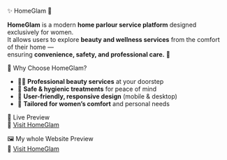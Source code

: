  ✨ HomeGlam 💄

**HomeGlam** is a modern **home parlour service platform** designed exclusively for women.  
It allows users to explore **beauty and wellness services** from the comfort of their home —  
ensuring **convenience, safety, and professional care.** 🌸  



 🌟 Why Choose HomeGlam?  
- 💇‍♀️ **Professional beauty services** at your doorstep  
- 🧴 **Safe & hygienic treatments** for peace of mind  
- 📱 **User-friendly, responsive design** (mobile & desktop)  
- 🌺 **Tailored for women’s comfort** and personal needs

 🚀 Live Preview  
🔗 [Visit HomeGlam](https://drive.google.com/file/d/1Rxava-QnUxFxo9qQ01ISSFlVfafVxYN2/view?usp=sharing) 

 🖼️ My whole Website Preview  
🔗 [Visit HomeGlam](https://drive.google.com/file/d/1GAH4yhUfetoo3abD8k0Mz4ejMmBDvQ50/view?usp=sharing)
